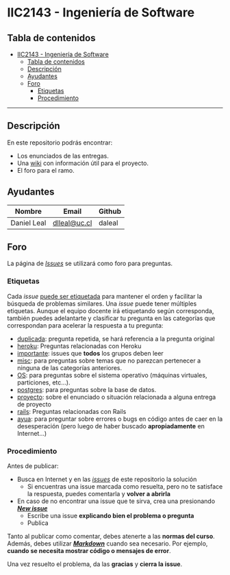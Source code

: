 # IIC2143 - Ingeniería de Software

## Tabla de contenidos

- [IIC2143 - Ingeniería de Software](#iic2143---ingenier%c3%ada-de-software)
  - [Tabla de contenidos](#tabla-de-contenidos)
  - [Descripción](#descripci%c3%b3n)
  - [Ayudantes](#ayudantes)
  - [Foro](#foro)
    - [Etiquetas](#etiquetas)
    - [Procedimiento](#procedimiento)

---

## Descripción

En este repositorio podrás encontrar:

* Los enunciados de las entregas.
* Una [wiki](https://github.com/iic2143-2020-1/proyecto/wiki) con información útil para el proyecto.
* El foro para el ramo.

## Ayudantes
Nombre               | Email           | Github
-------------------- | ---------------- | ----------------
Daniel Leal | dlleal@uc.cl | daleal

## Foro

La página de [_Issues_](https://github.com/iic2143-2020-1/proyecto/issues) se utilizará como foro para preguntas.

### Etiquetas

Cada _issue_ [puede ser etiquetada](https://help.github.com/en/github/managing-your-work-on-github/applying-labels-to-issues-and-pull-requests) para mantener el orden y facilitar la búsqueda de problemas similares. Una _issue_ puede tener múltiples etiquetas. Aunque el equipo docente irá etiquetando según corresponda, también puedes adelantarte y clasificar tu pregunta en las categorías que correspondan para acelerar la respuesta a tu pregunta:

* [duplicada](https://github.com/iic2143-2020-1/proyecto/labels/duplicada): pregunta repetida, se hará referencia a la pregunta original
* [heroku](https://github.com/iic2143-2020-1/proyecto/labels/heroku): Preguntas relacionadas con Heroku
* [importante](https://github.com/iic2143-2020-1/proyecto/labels/importante): issues que **todos** los grupos deben leer
* [misc](https://github.com/iic2143-2020-1/proyecto/labels/misc): para preguntas sobre temas que no parezcan pertenecer a ninguna de las categorías anteriores.
* [OS](https://github.com/iic2143-2020-1/proyecto/labels/OS): para preguntas sobre el sistema operativo (máquinas virtuales, particiones, etc...).
* [postgres](https://github.com/iic2143-2020-1/proyecto/labels/postgres): para preguntas sobre la base de datos.
* [proyecto](https://github.com/iic2143-2020-1/proyecto/labels/proyecto): sobre el enunciado o situación relacionada a alguna entrega de proyecto
* [rails](https://github.com/iic2143-2020-1/proyecto/labels/rails): Preguntas relacionadas con Rails
* [ayua](https://github.com/iic2143-2020-1/proyecto/labels/ayua): para preguntar sobre errores o bugs en código antes de caer en la desesperación (pero luego de haber buscado **apropiadamente** en Internet...)

### Procedimiento

Antes de publicar:
* Busca en Internet y en las [_issues_](https://github.com/iic2143-2020-1/proyecto/issues) de este repositorio la solución
  * Si encuentras una issue marcada como resuelta, pero no te satisface la respuesta, puedes comentarla y **volver a abrirla**
* En caso de no encontrar una issue que te sirva, crea una presionando **[_New issue_](https://github.com/iic2143-2020-1/proyecto/issues/new)**
  * Escribe una issue **explicando bien el problema o pregunta**
  * Publica

Tanto al publicar como comentar, debes atenerte a las **normas del curso**. Además, debes utilizar **[_Markdown_](https://github.com/adam-p/markdown-here/wiki/Markdown-Cheatsheet#code)** cuando sea necesario. Por ejemplo, **cuando se necesita mostrar código o mensajes de error**.

Una vez resuelto el problema, da las **gracias** y **cierra la issue**.
